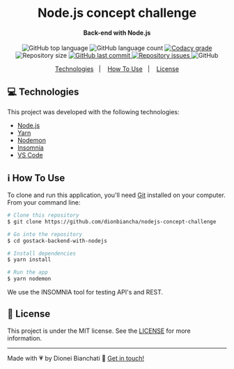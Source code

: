 <h1 align="center">
    <br>
    Node.js concept challenge
</h1>

<h4 align="center">
  Back-end with Node.js
</h4>
<p align="center">
  <img alt="GitHub top language" src="https://img.shields.io/github/languages/top/dionbiancha/nodejs-concept-challenge.svg">

  <img alt="GitHub language count" src="https://img.shields.io/github/languages/count/dionbiancha/nodejs-concept-challenge.svg">

  <a href="https://www.codacy.com/app/dionbiancha/gostack-backend-with-nodejs?utm_source=github.com&amp;utm_medium=referral&amp;utm_content=dionbiancha/nodejs-concept-challenge&amp;utm_campaign=Badge_Grade">
    <img alt="Codacy grade" src="https://img.shields.io/codacy/grade/1b577a07dda843aba09f4bc55d1af8fc.svg">
  </a>

  <img alt="Repository size" src="https://img.shields.io/github/repo-size/dionbiancha/nodejs-concept-challenge.svg">
  <a href="https://github.com/dionbiancha/nodejs-concept-challenge/commits/master">
    <img alt="GitHub last commit" src="https://img.shields.io/github/last-commit/dionbiancha/nodejs-concept-challenge.svg">
  </a>

  <a href="https://github.com/dionbiancha/nodejs-concept-challenge/issues">
    <img alt="Repository issues" src="https://img.shields.io/github/issues/dionbiancha/nodejs-concept-challenge.svg">
  </a>

  <img alt="GitHub" src="https://img.shields.io/github/license/dionbiancha/nodejs-concept-challenge.svg">
</p>

<p align="center">
  <a href="#computer-technologies">Technologies</a>&nbsp;&nbsp;&nbsp;|&nbsp;&nbsp;&nbsp;
  <a href="#information_source-how-to-use">How To Use</a>&nbsp;&nbsp;&nbsp;|&nbsp;&nbsp;&nbsp;
  <a href="#memo-license">License</a>
</p>

## :computer: Technologies

This project was developed with the following technologies:

-  [Node.js][nodejs]
-  [Yarn][yarn]
-  [Nodemon][nodemon]
-  [Insomnia][insomnia]
-  [VS Code][vc]

## :information_source: How To Use

To clone and run this application, you'll need [Git](https://git-scm.com) installed on your computer. From your command line:

```bash
# Clone this repository
$ git clone https://github.com/dionbiancha/nodejs-concept-challenge

# Go into the repository
$ cd gostack-backend-with-nodejs

# Install dependencies
$ yarn install

# Run the app
$ yarn nodemon

```
We use the INSOMNIA tool for testing API's and REST.

## :memo: License
This project is under the MIT license. See the [LICENSE](https://github.com/dionbiancha/nodejs-concept-challenge/blob/master/LICENSE) for more information.

---

Made with :heartpulse: by Dionei Bianchati :wave: [Get in touch!](https://www.linkedin.com/in/dionbiancha/)


[vc]: https://code.visualstudio.com/
[nodemon]: https://nodemon.io/
[insomnia]: https://insomnia.rest/download/
[nodejs]: https://nodejs.org/en/
[yarn]: https://yarnpkg.com/


